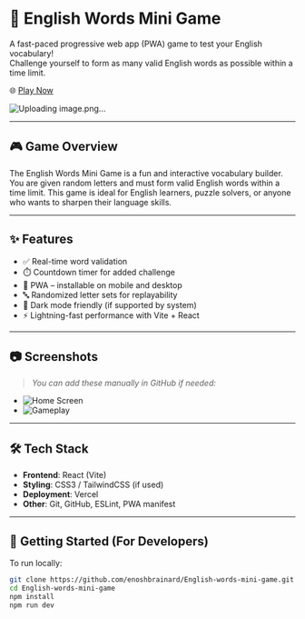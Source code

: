 # 🧠 English Words Mini Game

A fast-paced progressive web app (PWA) game to test your English vocabulary!  
Challenge yourself to form as many valid English words as possible within a time limit.

🌐 [Play Now](https://english-words-mini-game.vercel.app/)


![Uploading image.png…]()


---

## 🎮 Game Overview

The English Words Mini Game is a fun and interactive vocabulary builder.  
You are given random letters and must form valid English words within a time limit. This game is ideal for English learners, puzzle solvers, or anyone who wants to sharpen their language skills.

---

## ✨ Features

- ✅ Real-time word validation  
- ⏱️ Countdown timer for added challenge  
- 📱 PWA – installable on mobile and desktop  
- 🔤 Randomized letter sets for replayability  
- 🌙 Dark mode friendly (if supported by system)  
- ⚡ Lightning-fast performance with Vite + React

---

## 📷 Screenshots

> _You can add these manually in GitHub if needed:_

- ![Home Screen](./assets/screenshot1.png)
- ![Gameplay](./assets/screenshot2.png)

---

## 🛠️ Tech Stack

- **Frontend**: React (Vite)
- **Styling**: CSS3 / TailwindCSS (if used)
- **Deployment**: Vercel
- **Other**: Git, GitHub, ESLint, PWA manifest

---

## 🚀 Getting Started (For Developers)

To run locally:

```bash
git clone https://github.com/enoshbrainard/English-words-mini-game.git
cd English-words-mini-game
npm install
npm run dev

